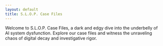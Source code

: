 ```yaml
---
layout: default
title: S.L.O.P. Case Files
---
```


Welcome to S.L.O.P. Case Files, a dark and edgy dive into the underbelly of AI system dysfunction. Explore our case files and witness the unraveling chaos of digital decay and investigative rigor. 